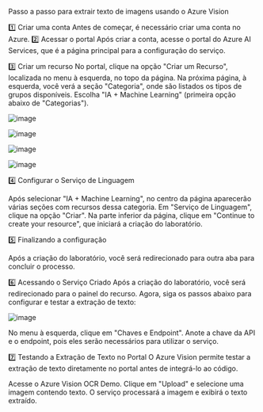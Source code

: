 Passo a passo para extrair texto de imagens usando o Azure Vision

1️⃣ Criar uma conta
Antes de começar, é necessário criar uma conta no Azure.
2️⃣ Acessar o portal
Após criar a conta, acesse o portal do Azure AI Services, que é a página principal para a configuração do serviço.

3️⃣ Criar um recurso
No portal, clique na opção "Criar um Recurso", localizada no menu à esquerda, no topo da página.
Na próxima página, à esquerda, você verá a seção "Categoria", onde são listados os tipos de grupos disponíveis. Escolha "IA + Machine Learning" (primeira opção abaixo de "Categorias").

![image](https://github.com/user-attachments/assets/ec88b11f-3c17-4130-b177-1daa15a75600) 


![image](https://github.com/user-attachments/assets/658a7c63-ac74-4c9a-a896-d3fad21ba8e7)



 ![image](https://github.com/user-attachments/assets/0865ecf4-2587-4170-ae1d-fd3b6e813357)

 


 ![image](https://github.com/user-attachments/assets/2ce66b40-baa5-4787-be12-64336a079851)

 
4️⃣ Configurar o Serviço de Linguagem

Após selecionar "IA + Machine Learning", no centro da página aparecerão várias seções com recursos dessa categoria.
Em "Serviço de Linguagem", clique na opção "Criar".
Na parte inferior da página, clique em "Continue to create your resource", que iniciará a criação do laboratório.


5️⃣ Finalizando a configuração

Após a criação do laboratório, você será redirecionado para outra aba para concluir o processo.

6️⃣ Acessando o Serviço Criado
Após a criação do laboratório, você será redirecionado para o painel do recurso. Agora, siga os passos abaixo para configurar e testar a extração de texto:

![image](https://github.com/user-attachments/assets/aab82c7f-2fd3-4d92-84d2-bdeb7fe4b584)


No menu à esquerda, clique em "Chaves e Endpoint".
Anote a chave da API e o endpoint, pois eles serão necessários para utilizar o serviço.

7️⃣ Testando a Extração de Texto no Portal
O Azure Vision permite testar a extração de texto diretamente no portal antes de integrá-lo ao código.

Acesse o Azure Vision OCR Demo.
Clique em "Upload" e selecione uma imagem contendo texto.
O serviço processará a imagem e exibirá o texto extraído.



